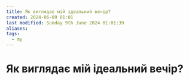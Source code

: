 ```yaml
---
title: Як виглядає мій ідеальний вечір?
created: 2024-06-09 01:01
last modified: Sunday 9th June 2024 01:01:39
aliases: 
tags:
  - my
---
```

# Як виглядає мій ідеальний вечір?
